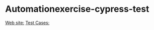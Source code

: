 <!-- @format -->

# Automationexercise-cypress-test

[Web site:](https://automationexercise.com/)
[Test Cases:](https://automationexercise.com/test_cases)
